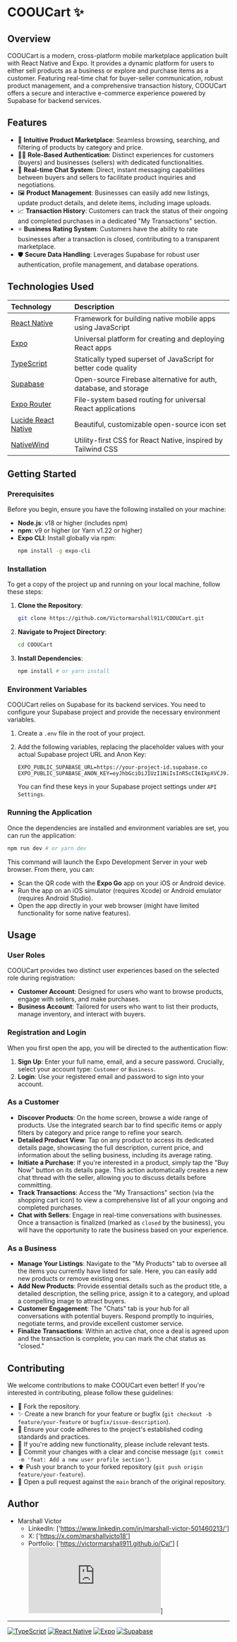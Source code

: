 # COOUCart ✨

## Overview
COOUCart is a modern, cross-platform mobile marketplace application built with React Native and Expo. It provides a dynamic platform for users to either sell products as a business or explore and purchase items as a customer. Featuring real-time chat for buyer-seller communication, robust product management, and a comprehensive transaction history, COOUCart offers a secure and interactive e-commerce experience powered by Supabase for backend services.

## Features
- 🛒 **Intuitive Product Marketplace**: Seamless browsing, searching, and filtering of products by category and price.
- 🧑‍💼 **Role-Based Authentication**: Distinct experiences for customers (buyers) and businesses (sellers) with dedicated functionalities.
- 💬 **Real-time Chat System**: Direct, instant messaging capabilities between buyers and sellers to facilitate product inquiries and negotiations.
- 🖼️ **Product Management**: Businesses can easily add new listings, update product details, and delete items, including image uploads.
- 📈 **Transaction History**: Customers can track the status of their ongoing and completed purchases in a dedicated "My Transactions" section.
- ⭐ **Business Rating System**: Customers have the ability to rate businesses after a transaction is closed, contributing to a transparent marketplace.
- 🛡️ **Secure Data Handling**: Leverages Supabase for robust user authentication, profile management, and database operations.

## Technologies Used
| Technology                                      | Description                                                 |
| :---------------------------------------------- | :---------------------------------------------------------- |
| <a href="https://reactnative.dev/" target="_blank">React Native</a> | Framework for building native mobile apps using JavaScript  |
| <a href="https://expo.dev/" target="_blank">Expo</a>              | Universal platform for creating and deploying React apps    |
| <a href="https://www.typescriptlang.org/" target="_blank">TypeScript</a> | Statically typed superset of JavaScript for better code quality |
| <a href="https://supabase.com/" target="_blank">Supabase</a>      | Open-source Firebase alternative for auth, database, and storage |
| <a href="https://expo.github.io/router/" target="_blank">Expo Router</a> | File-system based routing for universal React applications  |
| <a href="https://github.com/lucide-icons/lucide" target="_blank">Lucide React Native</a> | Beautiful, customizable open-source icon set                |
| <a href="https://nativewind.dev/" target="_blank">NativeWind</a> | Utility-first CSS for React Native, inspired by Tailwind CSS |

## Getting Started

### Prerequisites
Before you begin, ensure you have the following installed on your machine:

-   **Node.js**: v18 or higher (includes npm)
-   **npm**: v9 or higher (or Yarn v1.22 or higher)
-   **Expo CLI**: Install globally via npm:
    ```bash
    npm install -g expo-cli
    ```

### Installation
To get a copy of the project up and running on your local machine, follow these steps:

1.  **Clone the Repository**:
    ```bash
    git clone https://github.com/Victormarshall911/COOUCart.git
    ```
2.  **Navigate to Project Directory**:
    ```bash
    cd COOUCart
    ```
3.  **Install Dependencies**:
    ```bash
    npm install # or yarn install
    ```

### Environment Variables
COOUCart relies on Supabase for its backend services. You need to configure your Supabase project and provide the necessary environment variables.

1.  Create a `.env` file in the root of your project.
2.  Add the following variables, replacing the placeholder values with your actual Supabase project URL and Anon Key:

    ```
    EXPO_PUBLIC_SUPABASE_URL=https://your-project-id.supabase.co
    EXPO_PUBLIC_SUPABASE_ANON_KEY=eyJhbGciOiJIUzI1NiIsInR5cCI6IkpXVCJ9...
    ```
    You can find these keys in your Supabase project settings under `API Settings`.

### Running the Application
Once the dependencies are installed and environment variables are set, you can run the application:

```bash
npm run dev # or yarn dev
```
This command will launch the Expo Development Server in your web browser. From there, you can:
-   Scan the QR code with the **Expo Go** app on your iOS or Android device.
-   Run the app on an iOS simulator (requires Xcode) or Android emulator (requires Android Studio).
-   Open the app directly in your web browser (might have limited functionality for some native features).

## Usage

### User Roles
COOUCart provides two distinct user experiences based on the selected role during registration:

-   **Customer Account**: Designed for users who want to browse products, engage with sellers, and make purchases.
-   **Business Account**: Tailored for users who want to list their products, manage inventory, and interact with buyers.

### Registration and Login
When you first open the app, you will be directed to the authentication flow:
1.  **Sign Up**: Enter your full name, email, and a secure password. Crucially, select your account type: `Customer` or `Business`.
2.  **Login**: Use your registered email and password to sign into your account.

### As a Customer
-   **Discover Products**: On the home screen, browse a wide range of products. Use the integrated search bar to find specific items or apply filters by category and price range to refine your search.
-   **Detailed Product View**: Tap on any product to access its dedicated details page, showcasing the full description, current price, and information about the selling business, including its average rating.
-   **Initiate a Purchase**: If you're interested in a product, simply tap the "Buy Now" button on its details page. This action automatically creates a new chat thread with the seller, allowing you to discuss details before committing.
-   **Track Transactions**: Access the "My Transactions" section (via the shopping cart icon) to view a comprehensive list of all your ongoing and completed purchases.
-   **Chat with Sellers**: Engage in real-time conversations with businesses. Once a transaction is finalized (marked as `closed` by the business), you will have the opportunity to rate the business based on your experience.

### As a Business
-   **Manage Your Listings**: Navigate to the "My Products" tab to oversee all the items you currently have listed for sale. Here, you can easily add new products or remove existing ones.
-   **Add New Products**: Provide essential details such as the product title, a detailed description, the selling price, assign it to a category, and upload a compelling image to attract buyers.
-   **Customer Engagement**: The "Chats" tab is your hub for all conversations with potential buyers. Respond promptly to inquiries, negotiate terms, and provide excellent customer service.
-   **Finalize Transactions**: Within an active chat, once a deal is agreed upon and the transaction is complete, you can mark the chat status as "closed."

## Contributing
We welcome contributions to make COOUCart even better! If you're interested in contributing, please follow these guidelines:

-   🌳 Fork the repository.
-   ✨ Create a new branch for your feature or bugfix (`git checkout -b feature/your-feature` or `bugfix/issue-description`).
-   📝 Ensure your code adheres to the project's established coding standards and practices.
-   🧪 If you're adding new functionality, please include relevant tests.
-   🚀 Commit your changes with a clear and concise message (`git commit -m 'feat: Add a new user profile section'`).
-   ⬆️ Push your branch to your forked repository (`git push origin feature/your-feature`).
-   🤝 Open a pull request against the `main` branch of the original repository.

## Author
-   Marshall Victor
    -   LinkedIn: ['https://www.linkedin.com/in/marshall-victor-501460213/']
    -   X: ['https://x.com/marshallvicto18']
    -   Portfolio: ['https://victormarshall911.github.io/Cv/']
[![Facebook](https://web.facebook.com/profile.php?id=61576767331802)]

---
[![TypeScript](https://img.shields.io/badge/TypeScript-007ACC?style=flat&logo=typescript&logoColor=white)](https://www.typescriptlang.org/)
[![React Native](https://img.shields.io/badge/React_Native-20232A?style=flat&logo=react&logoColor=61DAFB)](https://reactnative.dev/)
[![Expo](https://img.shields.io/badge/Expo-1B1F23?style=flat&logo=expo&logoColor=white)](https://expo.dev/)
[![Supabase](https://img.shields.io/badge/Supabase-181818?style=flat&logo=supabase&logoColor=white)](https://supabase.com/)


